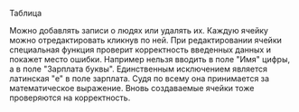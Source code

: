 Таблица

Можно добавлять записи о людях или удалять их.
Каждую ячейку можно отредактировать кликнув по ней.
При редактировании ячейки специальная функция проверит корректность введенных данных и покажет место ошибки. Например нельзя вводить в поле "Имя" цифры, а в поле "Зарплата буквы".
Единственным исключением является латинская "е" в поле зарплата. Судя по всему она принимается за математическое выражение.
Вновь создаваемые ячейки тоже проверяются на корректность.
